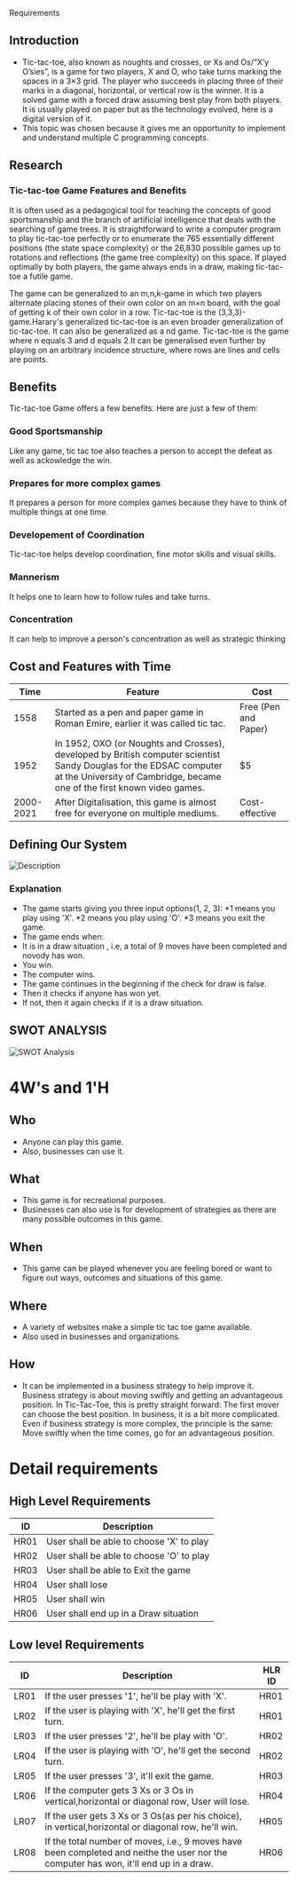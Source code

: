 Requirements
## Introduction
 *  Tic-tac-toe, also known as noughts and crosses, or Xs and Os/“X’y O’sies”, is a game for two players, X and O, who take turns marking the spaces in a 3×3 grid. The     player who succeeds in placing three of their marks in a diagonal, horizontal, or vertical row is the winner. It is a solved game with a forced draw assuming best     play from both players. It is usually played on paper but as the technology evolved, here is a digital version of it.
 *  This topic was chosen because it gives me an opportunity to implement and understand multiple C programming concepts.

## Research
### Tic-tac-toe Game Features and Benefits
It is often used as a pedagogical tool for teaching the concepts of good sportsmanship and the branch of artificial intelligence that deals with the searching of game trees. It is straightforward to write a computer program to play tic-tac-toe perfectly or to enumerate the 765 essentially different positions (the state space complexity) or the 26,830 possible games up to rotations and reflections (the game tree complexity) on this space. If played optimally by both players, the game always ends in a draw, making tic-tac-toe a futile game.

The game can be generalized to an m,n,k-game in which two players alternate placing stones of their own color on an m×n board, with the goal of getting k of their own color in a row. Tic-tac-toe is the (3,3,3)-game.Harary's generalized tic-tac-toe is an even broader generalization of tic-tac-toe. It can also be generalized as a nd game. Tic-tac-toe is the game where n equals 3 and d equals 2.It can be generalised even further by playing on an arbitrary incidence structure, where rows are lines and cells are points.

## Benefits
  Tic-tac-toe Game offers a few benefits. Here are just a few of them:

### Good Sportsmanship
  Like any game, tic tac toe also teaches a person to accept the defeat as well as ackowledge the win.

### Prepares for more complex games
  It prepares a person for more complex games because they have to think of multiple things at one time.

### Developement of Coordination
  Tic-tac-toe helps develop coordination, fine motor skills and visual skills.

### Mannerism
  It helps one to learn how to follow rules and take turns.

### Concentration
  It can help to improve a person's concentration as well as strategic thinking

## Cost and Features with Time 
| Time | Feature | Cost |
| ----- | ----- | ----- |
| 1558| Started as a pen and paper game in Roman Emire, earlier it was called tic tac.   | Free (Pen and Paper) |
| 1952 |In 1952, OXO (or Noughts and Crosses), developed by British computer scientist Sandy Douglas for the EDSAC computer at the University of Cambridge, became one of the first known video games.| $5 |
| 2000-2021 | After Digitalisation, this game is almost free for everyone on multiple mediums.| Cost-effective |

## Defining Our System

![Description](https://github.com/ArnoldKevinDesouza/Tic-Tac-Toe/blob/main/6_Media/flow.png?raw=true)
### Explanation 
*  The game starts giving you three input options(1, 2, 3):
  *1 means you play using 'X'.
  *2 means you play using 'O'.
  *3 means you exit the game.
*  The game ends when:
  *  It is in a draw situation , i.e, a total of 9 moves have been completed and novody has won.
  *  You win.
  *  The computer wins.
*  The game continues in the beginning if the check for draw is false.
*  Then it checks if anyone has won yet.
*  If not, then it again checks if it is a draw situation.

## SWOT ANALYSIS
![SWOT Analysis](https://github.com/ArnoldKevinDesouza/Tic-Tac-Toe/blob/main/6_Media/swot.png?raw=true)

# 4W&#39;s and 1&#39;H

## Who
*  Anyone can play this game. 
*  Also, businesses can use it.

## What
*  This game is for recreational purposes. 
*  Businesses can also use is for development of strategies as there are many possible outcomes in this game.

## When
*  This game can be played whenever you are feeling bored or want to figure out ways, outcomes and situations of this game.

## Where
*  A variety of websites make a simple tic tac toe game available.
*  Also used in businesses and organizations.

## How
*  It can be implemented in a business strategy to help improve it. Business strategy is about moving swiftly and getting an advantageous position. In Tic-Tac-Toe,        this is pretty straight forward: The first mover can choose the best position. In business, it is a bit more complicated. Even if business strategy is more complex,    the principle is the same: Move swiftly when the time comes, go for an advantageous position.

# Detail requirements

## High Level Requirements
| ID |Description| 
| ----- | ----- | 
| HR01 | User shall be able to choose 'X' to play |
| HR02 | User shall be able to choose 'O' to play |
| HR03 | User shall be able to Exit the game |
| HR04 | User shall lose|
| HR05 | User shall win|
| HR06 | User shall end up in a Draw situation|

## Low level Requirements
| ID | Description | HLR ID |
| ------ | --------- | ------ |
| LR01 | If the user presses '1', he'll be play with 'X'. | HR01 |
| LR02 | If the user is playing with 'X', he'll get the first turn. | HR01 |
| LR03 | If the user presses '2', he'll be play with 'O'. | HR02 |
| LR04 | If the user is playing with 'O', he'll get the second turn. | HR02 |
| LR05 | If the user presses '3', it'll exit the game. | HR03 |
| LR06 | If the computer gets 3 Xs or 3 Os in vertical,horizontal or diagonal row, User will lose. | HR04 |
| LR07 | If the user gets 3 Xs or 3 Os(as per his choice), in vertical,horizontal or diagonal row, he'll win. | HR05 |
| LR08 | If the total number of moves, i.e., 9 moves have been completed and neithe the user nor the computer has won, it'll end up in a draw. | HR06 |
